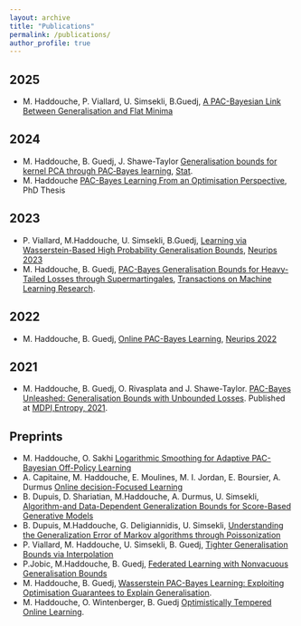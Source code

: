 ```yaml
---
layout: archive
title: "Publications"
permalink: /publications/
author_profile: true
---
```

## 2025
* M. Haddouche, P. Viallard, U. Simsekli, B.Guedj, [A PAC-Bayesian Link Between Generalisation and Flat Minima](https://arxiv.org/abs/2402.08508)

## 2024
* M. Haddouche, B. Guedj, J. Shawe-Taylor [Generalisation bounds for kernel PCA through PAC‐Bayes learning](https://onlinelibrary.wiley.com/doi/epdf/10.1002/sta4.719), [Stat](https://onlinelibrary.wiley.com/journal/20491573).
* M. Haddouche [PAC-Bayes Learning From an Optimisation Perspective](../files/139903_HADDOUCHE_2024_archivage-2.pdf), PhD Thesis 

## 2023
* P. Viallard, M.Haddouche, U. Simsekli, B.Guedj, [Learning via Wasserstein-Based High Probability Generalisation Bounds](https://proceedings.neurips.cc/paper_files/paper/2023/hash/af2bb2b2280d36f8842e440b4e275152-Abstract-Conference.html), [Neurips 2023](https://nips.cc/)
* M. Haddouche, B. Guedj, [PAC-Bayes Generalisation Bounds for Heavy-Tailed Losses through Supermartingales](https://openreview.net/pdf?id=qxrwt6F3sf), [Transactions on Machine Learning Research](https://jmlr.org/tmlr/).
  
## 2022
* M. Haddouche, B. Guedj, [Online PAC-Bayes Learning](https://proceedings.neurips.cc/paper_files/paper/2022/hash/a4d991d581accd2955a1e1928f4e6965-Abstract-Conference.html), [Neurips 2022](https://nips.cc/)

## 2021
* M. Haddouche, B. Guedj, O. Rivasplata and J. Shawe-Taylor. [PAC-Bayes Unleashed: Generalisation Bounds with Unbounded Losses](https://www.mdpi.com/1099-4300/23/10/1330). Published at [MDPI,Entropy, 2021](https://www.mdpi.com/journal/entropy). 



## Preprints
* M. Haddouche, O. Sakhi [Logarithmic Smoothing for Adaptive PAC-Bayesian Off-Policy Learning](https://arxiv.org/abs/2506.10664)
* A. Capitaine, M. Haddouche, E. Moulines, M. I. Jordan, E. Boursier, A. Durmus [Online decision-Focused Learning](https://arxiv.org/abs/2505.13564)
* B. Dupuis, D. Shariatian, M.Haddouche, A. Durmus, U. Simsekli, [Algorithm-and Data-Dependent Generalization Bounds for Score-Based Generative Models](https://arxiv.org/abs/2506.03849) 
* B. Dupuis, M.Haddouche, G. Deligiannidis, U. Simsekli, [Understanding the Generalization Error of Markov algorithms through
Poissonization](https://arxiv.org/abs/2502.07584)
* P. Viallard, M. Haddouche, U. Simsekli, B. Guedj, [Tighter Generalisation Bounds via Interpolation](https://arxiv.org/abs/2402.05101)
* P.Jobic, M.Haddouche, B. Guedj, [Federated Learning with Nonvacuous Generalisation Bounds](https://arxiv.org/abs/2310.11203)
* M. Haddouche, B. Guedj, [Wasserstein PAC-Bayes Learning: Exploiting Optimisation Guarantees to Explain Generalisation](https://arxiv.org/abs/2304.07048).
* M. Haddouche, O. Wintenberger, B. Guedj [Optimistically Tempered Online Learning](https://arxiv.org/abs/2301.07530).
